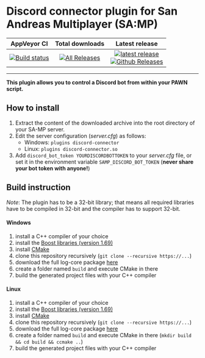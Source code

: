 # Discord connector plugin for San Andreas Multiplayer (SA:MP)

| AppVeyor CI | Total downloads | Latest release |
| :---: | :---: | :---: |
|  [![Build status](https://ci.appveyor.com/api/projects/status/hr53e3q8etb06xta/branch/master?svg=true)](https://ci.appveyor.com/project/maddinat0r/samp-discord-connector/branch/master)  |  [![All Releases](https://img.shields.io/github/downloads/maddinat0r/samp-discord-connector/total.svg?maxAge=86400)](https://github.com/maddinat0r/samp-discord-connector/releases)  |  [![latest release](https://img.shields.io/github/release/maddinat0r/samp-discord-connector.svg?maxAge=86400)](https://github.com/maddinat0r/samp-discord-connector/releases) <br> [![Github Releases](https://img.shields.io/github/downloads/maddinat0r/samp-discord-connector/latest/total.svg?maxAge=86400)](https://github.com/maddinat0r/samp-discord-connector/releases)  |  
-------------------------------------------------
**This plugin allows you to control a Discord bot from within your PAWN script.**

How to install
--------------
1. Extract the content of the downloaded archive into the root directory of your SA-MP server.
2. Edit the server configuration (*server.cfg*) as follows:
   - Windows: `plugins discord-connector`
   - Linux: `plugins discord-connector.so`
3. Add `discord_bot_token YOURDISCORDBOTTOKEN` to your *server.cfg* file, or set it in the environment variable `SAMP_DISCORD_BOT_TOKEN` (__never share your bot token with anyone!__)

Build instruction
---------------
*Note*: The plugin has to be a 32-bit library; that means all required libraries have to be compiled in 32-bit and the compiler has to support 32-bit.
#### Windows
1. install a C++ compiler of your choice
3. install the [Boost libraries (version 1.69)](http://www.boost.org/users/download/)
4. install [CMake](http://www.cmake.org/)
5. clone this repository recursively (`git clone --recursive https://...`)
6. download the full log-core package [here](https://github.com/maddinat0r/samp-log-core/releases/latest)
7. create a folder named `build` and execute CMake in there
8. build the generated project files with your C++ compiler

#### Linux
1. install a C++ compiler of your choice
3. install the [Boost libraries (version 1.69)](http://www.boost.org/users/download/)
4. install [CMake](http://www.cmake.org/)
5. clone this repository recursively (`git clone --recursive https://...`)
6. download the full log-core package [here](https://github.com/maddinat0r/samp-log-core/releases/latest)
7. create a folder named `build` and execute CMake in there (`mkdir build && cd build && ccmake ..`)
8. build the generated project files with your C++ compiler
